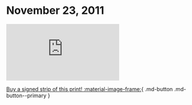 # November 23, 2011

![](https://www.achewood.com/comic.php?date=11232011)

[Buy a signed strip of this print! :material-image-frame:](https://achewood-holiday-pop-up.myshopify.com/products/strip#11232011){ .md-button .md-button--primary }
